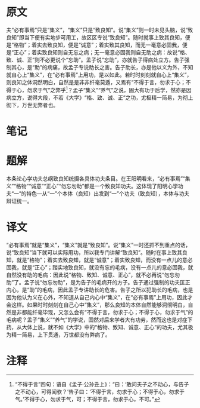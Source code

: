 # 原文
夫“必有事焉”只是“集义”，“集义”只是“致良知”。说“集义”则一时未见头脑，说“致良知”即当下便有实地步可用工，故区区专说“致良知”。随时就事上致其良知，便是“格物”；着实去致良知，便是“诚意”；着实致其良知，而无一毫意必固我，便是“正心”；着实致良知则自无忘之病；无一毫意必固我则自无助之病：故说“格、致、诚、正”则不必更说个“忘助”。孟子说“忘助”，亦就告子得病处立方。告子强制其心，是“助”的病痛，故孟子专说助长之害。告子助长，亦是他以义为外，不知就自心上“集义”，在“必有事焉”上用功，是以如此。若时时刻刻就自心上“集义”，则良知之体洞然明白，自然是是非非纤毫莫遁，又焉有“不得于言，勿求于心；不得于心，勿求于气”之弊乎[^1]？孟子“集义”“养气”之说，固大有功于后学，然亦是因病立方，说得大段，不若《大学》“格、致、诚、正”之功，尤极精一简易，为彻上彻下，万世无弊者也。
# 笔记

# 题解
本条论心学功夫总纲致良知统摄各具体功夫条目。在王阳明看来，“必有事焉”“集义”“格物”“诚意”“正心”“勿忘勿助”都是一个致良知功夫。这体现了阳明心学功夫“一”的特色—从“一”个本体（良知）出发到“一”个功夫（致良知），本体与功夫辩证统一。
# 译文
“必有事焉”就是“集义”，“集义”就是“致良知”。说“集义”一时还抓不到重点的话，说“致良知”当下就可以实际用功，所以我专门讲解“致良知”。随时在事上致其良知，就是“格物”；着实去致良知，就是“诚意”；着实致良知，而没有一点儿的意必固我，就是“正心”；踏实地致良知，就没有忘的毛病，没有一点儿的意必固我，就自然没有助的毛病：因此说“格物、致知、诚意、正心”，就不必再说“勿忘勿助”了。孟子说“勿忘勿助”，是为告子的毛病开的方子。告子通过强制的功夫匡正内心，是“助”的毛病，因此孟子专讲助长的危害。告子之所以犯助长的毛病，也是因为他认为义在心外，不知道从自己内心中“集义”，在“必有事焉”上用功，因此才会这样。如果时时刻刻在自己心中“集义”，那么良知的本体自然能够洞彻明白，自然是非都能纤毫毕现，又怎么会有“不得于言，勿求于心；不得于心，勿求于气”的毛病呢？孟子“集义”“养气”的学说，固然对后来学者大有功劳，然而这也是对症下药，从大体上说，就不如《大学》中的“格物、致知、诚意、正心”的功夫，尤其极为精一简易，上下贯通，万世都没有弊病了。
# 注释

[^1]: “不得于言”四句：语自《孟子·公孙丑上》：“曰：‘敢问夫子之不动心，与告子之不动心，可得闻欤？’告子曰：‘不得于言，勿求于心；不得于心，勿求于气。’不得于心，勿求于气，可；不得于言，勿求于心，不可。”